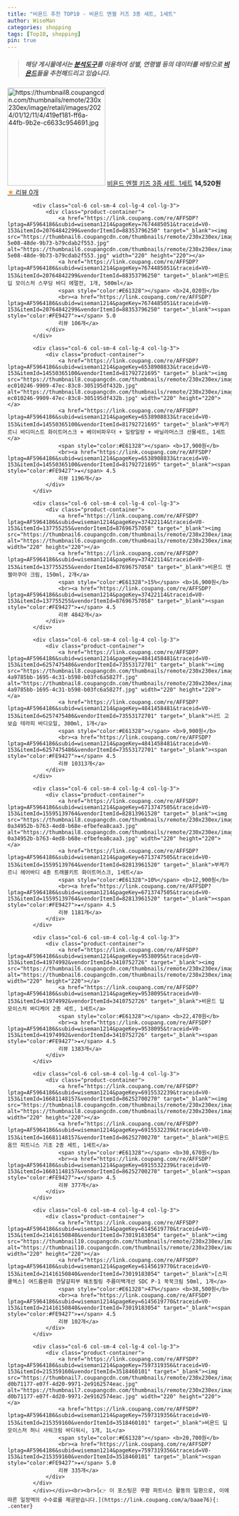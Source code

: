 ```yaml
---
title: "비욘드 추천 TOP10 - 비욘드 엔젤 키즈 3종 세트, 1세트"
author: WiseMan
categories: shopping
tags: [Top10, shopping]
pin: true
---
```


> ##### 해당 게시물에서는 [**분석도구**](https://itemscout.io/)를 이용하여 **성별**, **연령별** 등의 데이터를 바탕으로 [**비욘드**](https://link.coupang.com/a/baae76)들을 추천해드리고 있습니다.
<div class="container"><div class="row">
            <div class="col-6 col-sm-4 col-lg-4 col-lg-3">
                <div class="product-container">
                    <a href="https://link.coupang.com/re/AFFSDP?lptag=AF5964186&subid=wiseman1214&pageKey=7830065337&traceid=V0-153&itemId=21293838122&vendorItemId=88353682460" target="_blank"><img src="https://thumbnail8.coupangcdn.com/thumbnails/remote/230x230ex/image/retail/images/2024/01/12/11/4/419ef181-ff6a-44fb-9b2e-c6633c954691.jpg" alt="https://thumbnail8.coupangcdn.com/thumbnails/remote/230x230ex/image/retail/images/2024/01/12/11/4/419ef181-ff6a-44fb-9b2e-c6633c954691.jpg" width="220" height="220"></a>
                    <a href="https://link.coupang.com/re/AFFSDP?lptag=AF5964186&subid=wiseman1214&pageKey=7830065337&traceid=V0-153&itemId=21293838122&vendorItemId=88353682460" target="_blank">비욘드 엔젤 키즈 3종 세트, 1세트</a>
                    <span style="color:#E61328"></span> <b>14,520원</b>
                    <br><a href="https://link.coupang.com/re/AFFSDP?lptag=AF5964186&subid=wiseman1214&pageKey=7830065337&traceid=V0-153&itemId=21293838122&vendorItemId=88353682460" target="_blank"><span style="color:#FE9427">★</span> 
                    리뷰 0개</a>
                </div>
            </div>
            
            <div class="col-6 col-sm-4 col-lg-4 col-lg-3">
                <div class="product-container">
                    <a href="https://link.coupang.com/re/AFFSDP?lptag=AF5964186&subid=wiseman1214&pageKey=7674485051&traceid=V0-153&itemId=20764842299&vendorItemId=88353796250" target="_blank"><img src="https://thumbnail6.coupangcdn.com/thumbnails/remote/230x230ex/image/retail/images/2024/01/12/11/6/8c443c72-5e08-48de-9b73-b79cdab2f553.jpg" alt="https://thumbnail6.coupangcdn.com/thumbnails/remote/230x230ex/image/retail/images/2024/01/12/11/6/8c443c72-5e08-48de-9b73-b79cdab2f553.jpg" width="220" height="220"></a>
                    <a href="https://link.coupang.com/re/AFFSDP?lptag=AF5964186&subid=wiseman1214&pageKey=7674485051&traceid=V0-153&itemId=20764842299&vendorItemId=88353796250" target="_blank">비욘드 딥 모이스처 스무딩 바디 에멀전, 1개, 500ml</a>
                    <span style="color:#E61328"></span> <b>24,020원</b>
                    <br><a href="https://link.coupang.com/re/AFFSDP?lptag=AF5964186&subid=wiseman1214&pageKey=7674485051&traceid=V0-153&itemId=20764842299&vendorItemId=88353796250" target="_blank"><span style="color:#FE9427">★</span> 5.0
                    리뷰 106개</a>
                </div>
            </div>
            
            <div class="col-6 col-sm-4 col-lg-4 col-lg-3">
                <div class="product-container">
                    <a href="https://link.coupang.com/re/AFFSDP?lptag=AF5964186&subid=wiseman1214&pageKey=6538908833&traceid=V0-153&itemId=14550365100&vendorItemId=81792721695" target="_blank"><img src="https://thumbnail8.coupangcdn.com/thumbnails/remote/230x230ex/image/retail/images/3062987709787085-ec010246-9909-47ec-83c8-305195df432b.jpg" alt="https://thumbnail8.coupangcdn.com/thumbnails/remote/230x230ex/image/retail/images/3062987709787085-ec010246-9909-47ec-83c8-305195df432b.jpg" width="220" height="220"></a>
                    <a href="https://link.coupang.com/re/AFFSDP?lptag=AF5964186&subid=wiseman1214&pageKey=6538908833&traceid=V0-153&itemId=14550365100&vendorItemId=81792721695" target="_blank">부케가르니 바디미스트 화이트머스크 + 베이비파우더 + 일랑일랑 + 바닐라머스크 선물세트, 1세트</a>
                    <span style="color:#E61328"></span> <b>17,900원</b>
                    <br><a href="https://link.coupang.com/re/AFFSDP?lptag=AF5964186&subid=wiseman1214&pageKey=6538908833&traceid=V0-153&itemId=14550365100&vendorItemId=81792721695" target="_blank"><span style="color:#FE9427">★</span> 4.5
                    리뷰 1196개</a>
                </div>
            </div>
            
            <div class="col-6 col-sm-4 col-lg-4 col-lg-3">
                <div class="product-container">
                    <a href="https://link.coupang.com/re/AFFSDP?lptag=AF5964186&subid=wiseman1214&pageKey=37422114&traceid=V0-153&itemId=137755255&vendorItemId=87696757058" target="_blank"><img src="https://thumbnail6.coupangcdn.com/thumbnails/remote/230x230ex/image/vendor_inventory/7ed0/b813367e5189ae9678b37ac896ea2285b12b3fc08d81085ca2b8ab3b4998.jpg" alt="https://thumbnail6.coupangcdn.com/thumbnails/remote/230x230ex/image/vendor_inventory/7ed0/b813367e5189ae9678b37ac896ea2285b12b3fc08d81085ca2b8ab3b4998.jpg" width="220" height="220"></a>
                    <a href="https://link.coupang.com/re/AFFSDP?lptag=AF5964186&subid=wiseman1214&pageKey=37422114&traceid=V0-153&itemId=137755255&vendorItemId=87696757058" target="_blank">비욘드 엔젤아쿠아 크림, 150ml, 2개</a>
                    <span style="color:#E61328">15%</span> <b>16,900원</b>
                    <br><a href="https://link.coupang.com/re/AFFSDP?lptag=AF5964186&subid=wiseman1214&pageKey=37422114&traceid=V0-153&itemId=137755255&vendorItemId=87696757058" target="_blank"><span style="color:#FE9427">★</span> 4.5
                    리뷰 4842개</a>
                </div>
            </div>
            
            <div class="col-6 col-sm-4 col-lg-4 col-lg-3">
                <div class="product-container">
                    <a href="https://link.coupang.com/re/AFFSDP?lptag=AF5964186&subid=wiseman1214&pageKey=4841458481&traceid=V0-153&itemId=6257475486&vendorItemId=73553172701" target="_blank"><img src="https://thumbnail8.coupangcdn.com/thumbnails/remote/230x230ex/image/retail/images/637379558806040-4a9785bb-1695-4c31-b598-b03fc6a5827f.jpg" alt="https://thumbnail8.coupangcdn.com/thumbnails/remote/230x230ex/image/retail/images/637379558806040-4a9785bb-1695-4c31-b598-b03fc6a5827f.jpg" width="220" height="220"></a>
                    <a href="https://link.coupang.com/re/AFFSDP?lptag=AF5964186&subid=wiseman1214&pageKey=4841458481&traceid=V0-153&itemId=6257475486&vendorItemId=73553172701" target="_blank">나드 고보습 테라피 바디오일, 300ml, 1개</a>
                    <span style="color:#E61328"></span> <b>9,900원</b>
                    <br><a href="https://link.coupang.com/re/AFFSDP?lptag=AF5964186&subid=wiseman1214&pageKey=4841458481&traceid=V0-153&itemId=6257475486&vendorItemId=73553172701" target="_blank"><span style="color:#FE9427">★</span> 4.5
                    리뷰 10313개</a>
                </div>
            </div>
            
            <div class="col-6 col-sm-4 col-lg-4 col-lg-3">
                <div class="product-container">
                    <a href="https://link.coupang.com/re/AFFSDP?lptag=AF5964186&subid=wiseman1214&pageKey=6713747505&traceid=V0-153&itemId=15595139764&vendorItemId=82813961520" target="_blank"><img src="https://thumbnail8.coupangcdn.com/thumbnails/remote/230x230ex/image/retail/images/1060059507253059-0a34952b-b763-4ed8-b68e-efbefea8caa3.jpg" alt="https://thumbnail8.coupangcdn.com/thumbnails/remote/230x230ex/image/retail/images/1060059507253059-0a34952b-b763-4ed8-b68e-efbefea8caa3.jpg" width="220" height="220"></a>
                    <a href="https://link.coupang.com/re/AFFSDP?lptag=AF5964186&subid=wiseman1214&pageKey=6713747505&traceid=V0-153&itemId=15595139764&vendorItemId=82813961520" target="_blank">부케가르니 헤어바디 4종 트래블키트 화이트머스크, 1세트</a>
                    <span style="color:#E61328">10%</span> <b>12,900원</b>
                    <br><a href="https://link.coupang.com/re/AFFSDP?lptag=AF5964186&subid=wiseman1214&pageKey=6713747505&traceid=V0-153&itemId=15595139764&vendorItemId=82813961520" target="_blank"><span style="color:#FE9427">★</span> 4.5
                    리뷰 1181개</a>
                </div>
            </div>
            
            <div class="col-6 col-sm-4 col-lg-4 col-lg-3">
                <div class="product-container">
                    <a href="https://link.coupang.com/re/AFFSDP?lptag=AF5964186&subid=wiseman1214&pageKey=9538095&traceid=V0-153&itemId=41974992&vendorItemId=3410752726" target="_blank"><img src="https://thumbnail6.coupangcdn.com/thumbnails/remote/230x230ex/image/vendor_inventory/43b4/708afade7d2da84238e7e71d5ac5a0de3c9f4714885b3e9d91ca2709130d.jpg" alt="https://thumbnail6.coupangcdn.com/thumbnails/remote/230x230ex/image/vendor_inventory/43b4/708afade7d2da84238e7e71d5ac5a0de3c9f4714885b3e9d91ca2709130d.jpg" width="220" height="220"></a>
                    <a href="https://link.coupang.com/re/AFFSDP?lptag=AF5964186&subid=wiseman1214&pageKey=9538095&traceid=V0-153&itemId=41974992&vendorItemId=3410752726" target="_blank">비욘드 딥 모이스처 바디케어 2종 세트, 1세트</a>
                    <span style="color:#E61328"></span> <b>22,470원</b>
                    <br><a href="https://link.coupang.com/re/AFFSDP?lptag=AF5964186&subid=wiseman1214&pageKey=9538095&traceid=V0-153&itemId=41974992&vendorItemId=3410752726" target="_blank"><span style="color:#FE9427">★</span> 4.5
                    리뷰 1383개</a>
                </div>
            </div>
            
            <div class="col-6 col-sm-4 col-lg-4 col-lg-3">
                <div class="product-container">
                    <a href="https://link.coupang.com/re/AFFSDP?lptag=AF5964186&subid=wiseman1214&pageKey=6915532239&traceid=V0-153&itemId=16681148157&vendorItemId=86252700270" target="_blank"><img src="https://thumbnail8.coupangcdn.com/thumbnails/remote/230x230ex/image/vendor_inventory/60ee/475517eb42a4ac1f19a9c34b2058560ad957e03dde293853ee657f7b9616.jpg" alt="https://thumbnail8.coupangcdn.com/thumbnails/remote/230x230ex/image/vendor_inventory/60ee/475517eb42a4ac1f19a9c34b2058560ad957e03dde293853ee657f7b9616.jpg" width="220" height="220"></a>
                    <a href="https://link.coupang.com/re/AFFSDP?lptag=AF5964186&subid=wiseman1214&pageKey=6915532239&traceid=V0-153&itemId=16681148157&vendorItemId=86252700270" target="_blank">비욘드 옴므 피트니스 기초 2종 세트, 1세트</a>
                    <span style="color:#E61328"></span> <b>30,670원</b>
                    <br><a href="https://link.coupang.com/re/AFFSDP?lptag=AF5964186&subid=wiseman1214&pageKey=6915532239&traceid=V0-153&itemId=16681148157&vendorItemId=86252700270" target="_blank"><span style="color:#FE9427">★</span> 4.5
                    리뷰 377개</a>
                </div>
            </div>
            
            <div class="col-6 col-sm-4 col-lg-4 col-lg-3">
                <div class="product-container">
                    <a href="https://link.coupang.com/re/AFFSDP?lptag=AF5964186&subid=wiseman1214&pageKey=6145619770&traceid=V0-153&itemId=21416150840&vendorItemId=73019183054" target="_blank"><img src="https://thumbnail10.coupangcdn.com/thumbnails/remote/230x230ex/image/vendor_inventory/6130/b747254f9403c4393467fd7d1be9b14a967d1f2caa5211367ae0027bbef1.jpg" alt="https://thumbnail10.coupangcdn.com/thumbnails/remote/230x230ex/image/vendor_inventory/6130/b747254f9403c4393467fd7d1be9b14a967d1f2caa5211367ae0027bbef1.jpg" width="220" height="220"></a>
                    <a href="https://link.coupang.com/re/AFFSDP?lptag=AF5964186&subid=wiseman1214&pageKey=6145619770&traceid=V0-153&itemId=21416150840&vendorItemId=73019183054" target="_blank">[스피큘엑스] 여드름완화 깐달걀피부 해초필링 주름미백개선 SDC P-1 꾹꾹크림 50ml, 1개</a>
                    <span style="color:#E61328">47%</span> <b>38,500원</b>
                    <br><a href="https://link.coupang.com/re/AFFSDP?lptag=AF5964186&subid=wiseman1214&pageKey=6145619770&traceid=V0-153&itemId=21416150840&vendorItemId=73019183054" target="_blank"><span style="color:#FE9427">★</span> 4.5
                    리뷰 102개</a>
                </div>
            </div>
            
            <div class="col-6 col-sm-4 col-lg-4 col-lg-3">
                <div class="product-container">
                    <a href="https://link.coupang.com/re/AFFSDP?lptag=AF5964186&subid=wiseman1214&pageKey=7597319356&traceid=V0-153&itemId=215359160&vendorItemId=3518460101" target="_blank"><img src="https://thumbnail7.coupangcdn.com/thumbnails/remote/230x230ex/image/retail/images/1702514411492250-d0b71177-e07f-4d20-9971-2e9162574eac.jpg" alt="https://thumbnail7.coupangcdn.com/thumbnails/remote/230x230ex/image/retail/images/1702514411492250-d0b71177-e07f-4d20-9971-2e9162574eac.jpg" width="220" height="220"></a>
                    <a href="https://link.coupang.com/re/AFFSDP?lptag=AF5964186&subid=wiseman1214&pageKey=7597319356&traceid=V0-153&itemId=215359160&vendorItemId=3518460101" target="_blank">비욘드 딥모이스처 허니 샤워크림 바디워시, 1개, 1L</a>
                    <span style="color:#E61328"></span> <b>20,700원</b>
                    <br><a href="https://link.coupang.com/re/AFFSDP?lptag=AF5964186&subid=wiseman1214&pageKey=7597319356&traceid=V0-153&itemId=215359160&vendorItemId=3518460101" target="_blank"><span style="color:#FE9427">★</span> 5.0
                    리뷰 335개</a>
                </div>
            </div>
            </div></div><br><br>[👉 이 포스팅은 쿠팡 파트너스 활동의 일환으로, 이에 따른 일정액의 수수료를 제공받습니다.](https://link.coupang.com/a/baae76){: .center}
